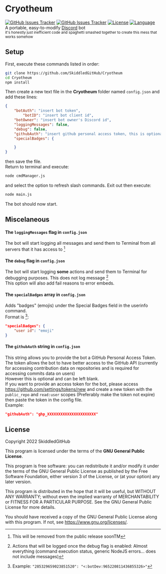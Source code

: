 # Cryotheum
[![GitHub Issues Tracker](https://img.shields.io/github/issues/SkiddledGitHub/Cryotheum?logo=github&style=flat)](https://github.com/SkiddledGitHub/Cryotheum/issues)
[![GitHub Issues Tracker](https://img.shields.io/badge/Project%20Page-Cryotheum-blue?logo=github&style=flat)](https://github.com/users/SkiddledGitHub/projects/1)
[![License](https://img.shields.io/github/license/SkiddledGitHub/Cryotheum?logo=gnu&logoColor=ffffff&style=flat)](https://www.gnu.org/licenses/gpl-3.0-standalone.html)
[![Language](https://img.shields.io/badge/Language-NodeJS-%23339933?logo=node.js&logoColor=ffffff&style=flat)](https://nodejs.org)  
A portable, easy-to-modify [Discord](https://discord.com) bot  
<sub>it's honestly just inefficient code and spaghetti smashed together to create this mess that works somehow</sub>

## Setup
First, execute these commands listed in order:
```bash
git clone https://github.com/SkiddledGitHub/Cryotheum
cd Cryotheum
npm install
```
Then create a new text file in the **Cryotheum** folder named `config.json` and add these lines:
```json
{
	"botAuth": "insert bot token",
        "botID": "insert bot client id",
	"botOwner": "insert bot owner's Discord id",
	"loggingMessages": false,
	"debug": false,
	"githubAuth": "insert github personal access token, this is optional",
	"specialBadges": {

	}
}
```
then save the file.  
Return to terminal and execute:
```bash
node cmdManager.js
```
and select the option to refresh slash commands. Exit out then execute:
```bash
node main.js
```
The bot should now start.

## Miscelaneous
#### The `loggingMessages` flag in `config.json`
The bot will start logging all messages and send them to Terminal from all servers that it has access to [^1]  
#### The `debug` flag in `config.json`
The bot will start logging **some** actions and send them to Terminal for debugging purposes. This does not log message [^2]  
This option will also add fail reasons to error embeds.
#### The `specialBadges` array in `config.json`
Adds "badges" (emojis) under the Special Badges field in the userinfo command.  
Format is [^3]:
```json
"specialBadges": {
	"user id": "emoji"
}
```  
#### The `githubAuth` string in `config.json`  
This string allows you to provide the bot a GitHub Personal Access Token.  
The token allows the bot to have better access to the GitHub API (currently for accessing contribution data on repositories and is required for accessing commits data on users)  
However this is optional and can be left blank.  
If you want to provide an access token for the bot, please access https://github.com/settings/tokens/new and create a new token with the `public_repo` and `read:user` scopes (Preferably make the token not expire) then paste the token in the config file.  
Example:
```json
"githubAuth": "ghp_XXXXXXXXXXXXXXXXXXXXXX"
```
## License
Copyright 2022 SkiddledGitHub
  
This program is licensed under the terms of the **GNU General Public License**.
  
This program is free software: you can redistribute it and/or modify it under the terms of the GNU General Public License as published by the Free Software Foundation, either version 3 of the License, or (at your option) any later version.
  
This program is distributed in the hope that it will be useful, but WITHOUT ANY WARRANTY; without even the implied warranty of MERCHANTABILITY or FITNESS FOR A PARTICULAR PURPOSE. See the GNU General Public License for more details.
  
You should have received a copy of the GNU General Public License along with this program. If not, see <https://www.gnu.org/licenses/>.
  
[^1]: This will be removed from the public release soonTM
  
[^2]: Actions that will be logged once the debug flag is enabled: Almost everything (command execution status, generic NodeJS errors... does not include messages)
  
[^3]: Example: ```"285329659023851520": "<:botDev:965220811436855326>"```
